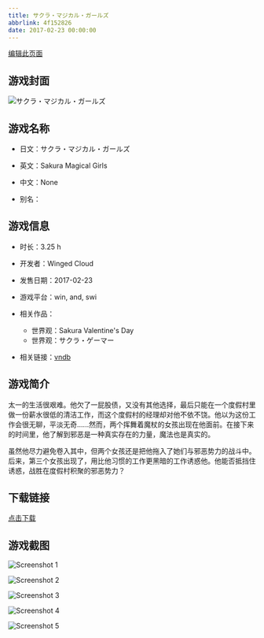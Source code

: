 ```yaml
---
title: サクラ・マジカル・ガールズ
abbrlink: 4f152826
date: 2017-02-23 00:00:00
---
```

[编辑此页面](https://github.com/ACG-3/ADV3-source/blob/main/source/_posts/games/%E3%82%B5%E3%82%AF%E3%83%A9%E3%83%BB%E3%83%9E%E3%82%B8%E3%82%AB%E3%83%AB%E3%83%BB%E3%82%AC%E3%83%BC%E3%83%AB%E3%82%BA.md)

## 游戏封面

![サクラ・マジカル・ガールズ](https://pan.timero.xyz/d/onedrive/img_lib_001/%E3%82%B5%E3%82%AF%E3%83%A9%E3%83%BB%E3%83%9E%E3%82%B8%E3%82%AB%E3%83%AB%E3%83%BB%E3%82%AC%E3%83%BC%E3%83%AB%E3%82%BA_cover.avif)


## 游戏名称

- 日文：サクラ・マジカル・ガールズ
- 英文：Sakura Magical Girls
- 中文：None

- 别名：


## 游戏信息

- 时长：3.25 h
- 开发者：Winged Cloud
- 发售日期：2017-02-23
- 游戏平台：win, and, swi
- 相关作品：
   - 世界观：Sakura Valentine's Day
   - 世界观：サクラ・ゲーマー

- 相关链接：[vndb](https://vndb.org/v20862)


## 游戏简介

太一的生活很艰难。他欠了一屁股债，又没有其他选择，最后只能在一个度假村里做一份薪水很低的清洁工作，而这个度假村的经理却对他不依不饶。他以为这份工作会很无聊，平淡无奇......然而，两个挥舞着魔杖的女孩出现在他面前。在接下来的时间里，他了解到邪恶是一种真实存在的力量，魔法也是真实的。

虽然他尽力避免卷入其中，但两个女孩还是把他拖入了她们与邪恶势力的战斗中。后来，第三个女孩出现了，用比他习惯的工作更黑暗的工作诱惑他。他能否抵挡住诱惑，战胜在度假村积聚的邪恶势力？




## 下载链接

[点击下载](https://pan.timero.xyz/onedrive/adv_lib_001/%E3%82%B5%E3%82%AF%E3%83%A9%E3%83%BB%E3%83%9E%E3%82%B8%E3%82%AB%E3%83%AB%E3%83%BB%E3%82%AC%E3%83%BC%E3%83%AB%E3%82%BA)


## 游戏截图


![Screenshot 1](https://pan.timero.xyz/d/onedrive/img_lib_001/%E3%82%B5%E3%82%AF%E3%83%A9%E3%83%BB%E3%83%9E%E3%82%B8%E3%82%AB%E3%83%AB%E3%83%BB%E3%82%AC%E3%83%BC%E3%83%AB%E3%82%BA_Screenshot_1.avif)

![Screenshot 2](https://pan.timero.xyz/d/onedrive/img_lib_001/%E3%82%B5%E3%82%AF%E3%83%A9%E3%83%BB%E3%83%9E%E3%82%B8%E3%82%AB%E3%83%AB%E3%83%BB%E3%82%AC%E3%83%BC%E3%83%AB%E3%82%BA_Screenshot_2.avif)

![Screenshot 3](https://pan.timero.xyz/d/onedrive/img_lib_001/%E3%82%B5%E3%82%AF%E3%83%A9%E3%83%BB%E3%83%9E%E3%82%B8%E3%82%AB%E3%83%AB%E3%83%BB%E3%82%AC%E3%83%BC%E3%83%AB%E3%82%BA_Screenshot_3.avif)

![Screenshot 4](https://pan.timero.xyz/d/onedrive/img_lib_001/%E3%82%B5%E3%82%AF%E3%83%A9%E3%83%BB%E3%83%9E%E3%82%B8%E3%82%AB%E3%83%AB%E3%83%BB%E3%82%AC%E3%83%BC%E3%83%AB%E3%82%BA_Screenshot_4.avif)

![Screenshot 5](https://pan.timero.xyz/d/onedrive/img_lib_001/%E3%82%B5%E3%82%AF%E3%83%A9%E3%83%BB%E3%83%9E%E3%82%B8%E3%82%AB%E3%83%AB%E3%83%BB%E3%82%AC%E3%83%BC%E3%83%AB%E3%82%BA_Screenshot_5.avif)

